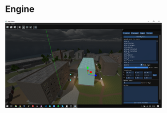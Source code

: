 # Engine

![alt text](https://raw.githubusercontent.com/AlexandruScutaru/Engine/master/doc/editor.png)
